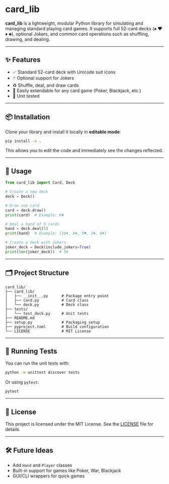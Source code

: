 # card_lib

**card_lib** is a lightweight, modular Python library for simulating and managing standard playing card games. It supports full 52-card decks (♠ ♥ ♦ ♣), optional Jokers, and common card operations such as shuffling, drawing, and dealing.

---

## ✨ Features

- ✅ Standard 52-card deck with Unicode suit icons
- 🃏 Optional support for Jokers
- ♻️ Shuffle, deal, and draw cards
- 🔧 Easily extendable for any card game (Poker, Blackjack, etc.)
- 🧪 Unit tested

---

## 📦 Installation

Clone your library and install it locally in **editable mode**:

```bash
pip install -e .
```

This allows you to edit the code and immediately see the changes reflected.

---

## 🧩 Usage

```python
from card_lib import Card, Deck

# Create a new deck
deck = Deck()

# Draw one card
card = deck.draw()
print(card)  # Example: K♣

# Deal a hand of 5 cards
hand = deck.deal(5)
print(hand)  # Example: [10♦, A♠, 5♥, 2♣, Q♠]

# Create a deck with Jokers
joker_deck = Deck(include_jokers=True)
print(len(joker_deck))  # 54
```

---

## 🗂 Project Structure

```
card_lib/
├── card_lib/
│   ├── __init__.py      # Package entry point
│   ├── card.py          # Card class
│   └── deck.py          # Deck class
├── tests/
│   └── test_deck.py     # Unit tests
├── README.md
├── setup.py             # Packaging setup
├── pyproject.toml       # Build configuration
└── LICENSE              # MIT License
```

---

## 🧪 Running Tests

You can run the unit tests with:

```bash
python -m unittest discover tests
```

Or using `pytest`:

```bash
pytest
```

---

## 📃 License

This project is licensed under the MIT License. See the [LICENSE](LICENSE) file for details.

---

## 🛠️ Future Ideas

- Add `Hand` and `Player` classes
- Built-in support for games like Poker, War, Blackjack
- GUI/CLI wrappers for quick games
